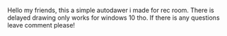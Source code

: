 Hello my friends, this a simple autodawer i made for rec room.
There is delayed drawing only works for windows 10 tho.
If there is any questions leave comment please!
